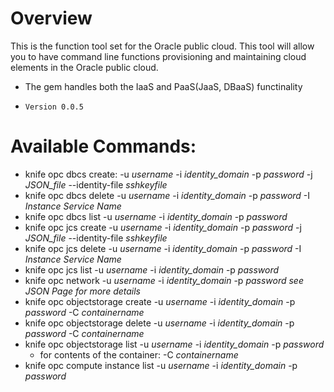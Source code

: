 # **Overview**

This is the function tool set for the Oracle public cloud. This tool will allow you to have 
command line functions provisioning and maintaining cloud elements in the Oracle public cloud.

  * The gem handles both the IaaS and PaaS(JaaS, DBaaS) functinality
  *     Version 0.0.5

# **Available Commands:**

* knife opc dbcs create: -u _username_ -i _identity_domain_ -p _password_ -j _JSON_file_  --identity-file _sshkeyfile_
* knife opc dbcs delete -u _username_ -i _identity_domain_ -p _password_ -I _Instance Service Name_
* knife opc dbcs list -u _username_ -i _identity_domain_ -p _password_
* knife opc jcs create -u _username_ -i _identity_domain_ -p _password_ -j _JSON_file_ --identity-file _sshkeyfile_
* knife opc jcs delete -u _username_ -i _identity_domain_ -p _password_ -I _Instance Service Name_
* knife opc jcs list -u _username_ -i _identity_domain_ -p _password_ 
* knife opc network -u _username_ -i _identity_domain_ -p _password_  _see JSON Page for more details_
* knife opc objectstorage create -u _username_ -i _identity_domain_ -p _password_ -C _containername_
* knife opc objectstorage delete -u _username_ -i _identity_domain_ -p _password_ -C _containername_
* knife opc objectstorage list -u _username_ -i _identity_domain_ -p _password_
   * for contents of the container: -C _containername_
* knife opc compute instance list -u _username_ -i _identity_domain_ -p _password_ 
